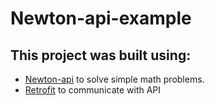 # Newton-api-example

## This project was built using:
- [Newton-api](https://github.com/aunyks/newton-api) to solve simple math problems.
- [Retrofit](https://square.github.io/retrofit/) to communicate with API
